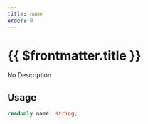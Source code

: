 ```yaml
---
title: name
order: 0
---
```


# {{ $frontmatter.title }}

No Description

## Usage

```ts
readonly name: string;
```
